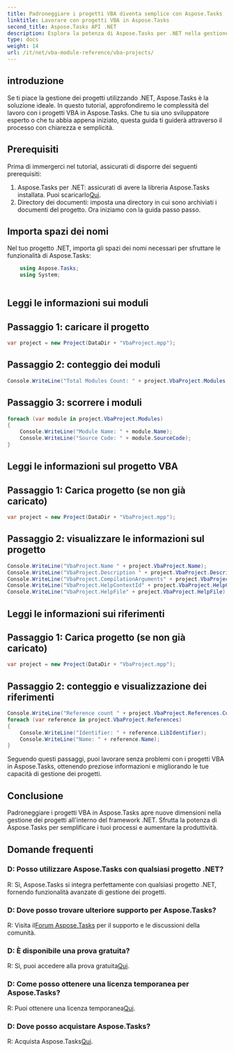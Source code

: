 ```yaml
---
title: Padroneggiare i progetti VBA diventa semplice con Aspose.Tasks
linktitle: Lavorare con progetti VBA in Aspose.Tasks
second_title: Aspose.Tasks API .NET
description: Esplora la potenza di Aspose.Tasks per .NET nella gestione dei progetti VBA senza sforzo. Migliora le tue capacità di gestione dei progetti con questa guida passo passo.
type: docs
weight: 14
url: /it/net/vba-module-reference/vba-projects/
---
```

## introduzione
Se ti piace la gestione dei progetti utilizzando .NET, Aspose.Tasks è la soluzione ideale. In questo tutorial, approfondiremo le complessità del lavoro con i progetti VBA in Aspose.Tasks. Che tu sia uno sviluppatore esperto o che tu abbia appena iniziato, questa guida ti guiderà attraverso il processo con chiarezza e semplicità.
## Prerequisiti
Prima di immergerci nel tutorial, assicurati di disporre dei seguenti prerequisiti:
1.  Aspose.Tasks per .NET: assicurati di avere la libreria Aspose.Tasks installata. Puoi scaricarlo[Qui](https://releases.aspose.com/tasks/net/).
2. Directory dei documenti: imposta una directory in cui sono archiviati i documenti del progetto.
Ora iniziamo con la guida passo passo.
## Importa spazi dei nomi
Nel tuo progetto .NET, importa gli spazi dei nomi necessari per sfruttare le funzionalità di Aspose.Tasks:
```csharp
    using Aspose.Tasks;
    using System;
    
```
## Leggi le informazioni sui moduli
## Passaggio 1: caricare il progetto
```csharp
var project = new Project(DataDir + "VbaProject.mpp");
```
## Passaggio 2: conteggio dei moduli
```csharp
Console.WriteLine("Total Modules Count: " + project.VbaProject.Modules.Count);
```
## Passaggio 3: scorrere i moduli
```csharp
foreach (var module in project.VbaProject.Modules)
{
    Console.WriteLine("Module Name: " + module.Name);
    Console.WriteLine("Source Code: " + module.SourceCode);
}
```
## Leggi le informazioni sul progetto VBA
## Passaggio 1: Carica progetto (se non già caricato)
```csharp
var project = new Project(DataDir + "VbaProject.mpp");
```
## Passaggio 2: visualizzare le informazioni sul progetto
```csharp
Console.WriteLine("VbaProject.Name " + project.VbaProject.Name);
Console.WriteLine("VbaProject.Description " + project.VbaProject.Description);
Console.WriteLine("VbaProject.CompilationArguments" + project.VbaProject.CompilationArguments);
Console.WriteLine("VbaProject.HelpContextId" + project.VbaProject.HelpContextId);
Console.WriteLine("VbaProject.HelpFile" + project.VbaProject.HelpFile);
```
## Leggi le informazioni sui riferimenti
## Passaggio 1: Carica progetto (se non già caricato)
```csharp
var project = new Project(DataDir + "VbaProject.mpp");
```
## Passaggio 2: conteggio e visualizzazione dei riferimenti
```csharp
Console.WriteLine("Reference count " + project.VbaProject.References.Count);
foreach (var reference in project.VbaProject.References)
{
    Console.WriteLine("Identifier: " + reference.LibIdentifier);
    Console.WriteLine("Name: " + reference.Name);
}
```
Seguendo questi passaggi, puoi lavorare senza problemi con i progetti VBA in Aspose.Tasks, ottenendo preziose informazioni e migliorando le tue capacità di gestione dei progetti.
## Conclusione
Padroneggiare i progetti VBA in Aspose.Tasks apre nuove dimensioni nella gestione dei progetti all'interno del framework .NET. Sfrutta la potenza di Aspose.Tasks per semplificare i tuoi processi e aumentare la produttività.
## Domande frequenti
### D: Posso utilizzare Aspose.Tasks con qualsiasi progetto .NET?
R: Sì, Aspose.Tasks si integra perfettamente con qualsiasi progetto .NET, fornendo funzionalità avanzate di gestione dei progetti.
### D: Dove posso trovare ulteriore supporto per Aspose.Tasks?
 R: Visita il[Forum Aspose.Tasks](https://forum.aspose.com/c/tasks/15) per il supporto e le discussioni della comunità.
### D: È disponibile una prova gratuita?
 R: Sì, puoi accedere alla prova gratuita[Qui](https://releases.aspose.com/).
### D: Come posso ottenere una licenza temporanea per Aspose.Tasks?
 R: Puoi ottenere una licenza temporanea[Qui](https://purchase.aspose.com/temporary-license/).
### D: Dove posso acquistare Aspose.Tasks?
 R: Acquista Aspose.Tasks[Qui](https://purchase.aspose.com/buy).